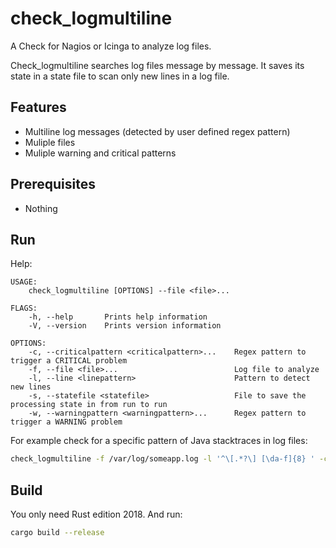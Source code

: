 # check_logmultiline

A Check for Nagios or Icinga to analyze log files.

Check_logmultiline searches log files message by message. It saves its state in a state file to scan only new lines in a log file.

## Features

- Multiline log messages (detected by user defined regex pattern)
- Muliple files
- Muliple warning and critical patterns

## Prerequisites

- Nothing

## Run

Help:

```
USAGE:
    check_logmultiline [OPTIONS] --file <file>...

FLAGS:
    -h, --help       Prints help information
    -V, --version    Prints version information

OPTIONS:
    -c, --criticalpattern <criticalpattern>...    Regex pattern to trigger a CRITICAL problem
    -f, --file <file>...                          Log file to analyze
    -l, --line <linepattern>                      Pattern to detect new lines
    -s, --statefile <statefile>                   File to save the processing state in from run to run
    -w, --warningpattern <warningpattern>...      Regex pattern to trigger a WARNING problem
```

For example check for a specific pattern of Java stacktraces in log files:

```bash
check_logmultiline -f /var/log/someapp.log -l '^\[.*?\] [\da-f]{8} ' -c 'java\.lang\.OutOfMemoryError'
```

## Build

You only need Rust edition 2018. And run:

```bash
cargo build --release
```